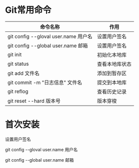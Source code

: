 # Git常用命令

| 命令名称                             | 作用           |
| ------------------------------------ | -------------- |
| git config --gloval user.name 用户名 | 设置用户签名   |
| git config --global user.name 邮箱   | 设置用户签名   |
| git init                             | 初始化本地库   |
| git status                           | 查看本地库状态 |
| git add 文件名                       | 添加到暂存区   |
| git commit -m "日志信息" 文件名      | 提交到本地库   |
| git reflog                           | 查看历史记录   |
| git reset --hard 版本号              | 版本穿梭       |

# 首次安装

设置用户签名

git config --gloval user.name 用户名

git config --global user.name 邮箱